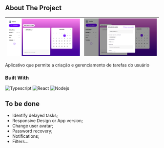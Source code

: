 
<!-- ABOUT THE PROJECT -->
## About The Project


|  ![home image](https://github.com/higorvital/to-do-web/blob/main/images/home.png)   | ![modal image](https://github.com/higorvital/to-do-web/blob/main/images/modal-tarefa.png) |
| ---    | ---       |

Aplicativo que permite a criação e gerenciamento de tarefas do usuário

### Built With

![Typescript](https://img.shields.io/badge/-Typescript-0085d2?style=flat-square&logo=typescript&logoColor=white)
![React](https://img.shields.io/badge/-React.js-45b8d8?style=flat-square&logo=react&logoColor=white)
![Nodejs](https://img.shields.io/badge/-Node.js-43853d?style=flat-square&logo=Node.js&logoColor=white)


## To be done

- Identify delayed tasks;
- Responsive Design or App version;
- Change user avatar;
- Password recovery;
- Notifications;
- Filters...
